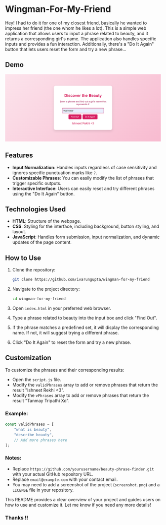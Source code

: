 # Wingman-For-My-Friend

Hey! I had to do it for one of my closest friend, basically he wanted to impress her friend (the one whom he likes a lot).
This is a simple web application that allows users to input a phrase related to beauty, and it returns a corresponding girl's name. The application also handles specific inputs and provides a fun interaction. Additionally, there's a "Do It Again" button that lets users reset the form and try a new phrase...

## Demo

![Password Generator Screenshot](./screenshot1.png)

## Features

- **Input Normalization**: Handles inputs regardless of case sensitivity and ignores specific punctuation marks like `?`.
- **Customizable Phrases**: You can easily modify the list of phrases that trigger specific outputs.
- **Interactive Interface**: Users can easily reset and try different phrases using the "Do It Again" button.

## Technologies Used

- **HTML**: Structure of the webpage.
- **CSS**: Styling for the interface, including background, button styling, and layout.
- **JavaScript**: Handles form submission, input normalization, and dynamic updates of the page content.

## How to Use

1. Clone the repository:
    ```bash
    git clone https://github.com/ivarungupta/wingman-for-my-friend
    ```

2. Navigate to the project directory:
    ```bash
    cd wingman-for-my-friend
    ```

3. Open `index.html` in your preferred web browser.

4. Type a phrase related to beauty into the input box and click "Find Out".

5. If the phrase matches a predefined set, it will display the corresponding name. If not, it will suggest trying a different phrase.

6. Click "Do It Again" to reset the form and try a new phrase.

## Customization

To customize the phrases and their corresponding results:

- Open the `script.js` file.
- Modify the `validPhrases` array to add or remove phrases that return the result "Ishneet Rekhi <3".
- Modify the `vPhrases` array to add or remove phrases that return the result "Tanmay Tripathi Xd".

### Example:

```javascript
const validPhrases = [
    "what is beauty",
    "describe beauty",
    // Add more phrases here
];
```

### Notes:
- Replace `https://github.com/yourusername/beauty-phrase-finder.git` with your actual GitHub repository URL.
- Replace `email@example.com` with your contact email.
- You may need to add a screenshot of the project (`screenshot.png`) and a `LICENSE` file in your repository.
  
This README provides a clear overview of your project and guides users on how to use and customize it. Let me know if you need any more details!


### Thanks !!
